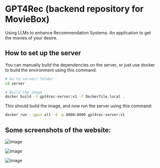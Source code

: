 # GPT4Rec (backend repository for MovieBox)

Using LLMs to enhance Recommendation Systems. An application to get the movies of your desire.

## How to set up the server

You can manually build the dependencies on the server, or just use docker to build the environment using this command:

```bash
# Go to server/ folder 
cd server

# Build the image
docker build -t gpt4rec-server:v1 -f Dockerfile.local .
```

This should build the image, and now run the server using this command:

```bash
docker run --gpus all -d -p 8000:8000 gpt4rec-server:v1
```

## Some screenshots of the website:
![image](https://github.com/arkhamHack/GPTRec/assets/72064090/18cc4189-ba5a-4aec-9423-616fbb81309e)

![image](https://github.com/arkhamHack/GPTRec/assets/72064090/02c3f1b5-47de-4592-b415-7ac0b6cded2a)

![image](https://github.com/arkhamHack/GPTRec/assets/72064090/eb3dfd81-744d-4ed5-976d-e5fe7e458918)


